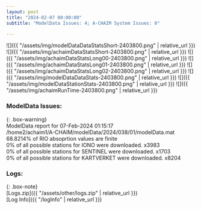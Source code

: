 ```yaml
---
layout: post
title: "2024-02-07 00:00:00"
subtitle: "ModelData Issues: 4; A-CHAIM System Issues: 0"

---
```


![]({{ "/assets/img/modelDataDataStatsShort-2403800.png" | relative_url }})
![]({{ "/assets/img/achaimDataStatsShort-2403800.png" | relative_url }})
![]({{ "/assets/img/achaimDataStatsLong00-2403800.png" | relative_url }})
![]({{ "/assets/img/achaimDataStatsLong01-2403800.png" | relative_url }})
![]({{ "/assets/img/achaimDataStatsLong02-2403800.png" | relative_url }})
![]({{ "/assets/img/modelDataDataStats-2403800.png" | relative_url }})
![]({{ "/assets/img/modelDataStationStats-2403800.png" | relative_url }})
![]({{ "/assets/img/achaimRunTime-2403800.png" | relative_url }})


### ModelData Issues:  
  
{: .box-warning}  
 ModelData report for 07-Feb-2024 01:15:17   
 /home2/achaim1/A-CHAIM/modelData/2024/038/01/modelData.mat   
 68.8214% of RIO absoprtion values are finite   
 0% of all possible stations for IONO were downloaded. x3983   
 0% of all possible stations for SENTINEL were downloaded. x1703   
 0% of all possible stations for KARTVERKET were downloaded. x8204   
  


### Logs:  
  
{: .box-note}  
[Logs.zip]({{ "/assets/other/logs.zip" | relative_url }})  
[Log Info]({{ "/logInfo" | relative_url }})  
